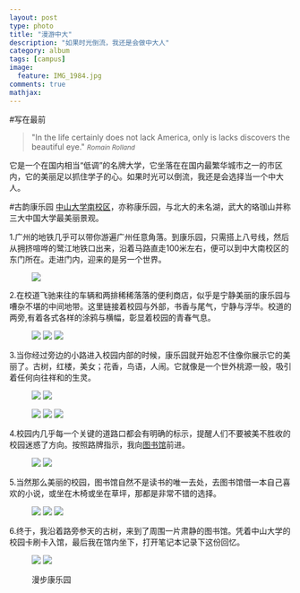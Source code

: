 ```yaml
---
layout: post
type: photo
title: "漫游中大"
description: "如果时光倒流，我还是会做中大人"
category: album
tags: [campus]
image: 
  feature: IMG_1984.jpg
comments: true
mathjax: 
---
```

#写在最前
>&quot;In the life certainly does not lack America, only is lacks discovers the beautiful eye.&quot;
><small><cite title="Romain Rolland">Romain Rolland</cite></small>

它是一个在国内相当“低调”的名牌大学，它坐落在在国内最繁华城市之一的市区内，它的美丽足以抓住学子的心。如果时光可以倒流，我还是会选择当一个中大人。

#古韵康乐园
[中山大学南校区]("http://home.sysu.edu.cn/jjc/website/content.asp?id=81&typeid=13")，亦称康乐园，与北大的未名湖，武大的珞珈山并称三大中国大学最美丽景观。

1.广州的地铁几乎可以带你游遍广州任意角落。到康乐园，只需搭上八号线，然后从拥挤喧哗的鹭江地铁口出来，沿着马路直走100米左右，便可以到中大南校区的东门所在。走进门内，迎来的是另一个世界。
<figure>
<a href="{{ site.url }}/images/gallery/IMG_1990.jpg"><img src="{{ site.url }}/images/gallery/IMG_1990.jpg"></a>
</figure>

2.在校道飞驰来往的车辆和两排稀稀落落的便利商店，似乎是宁静美丽的康乐园与嘈杂不堪的中间地带。这里链接着校园与外部，书香与尾气，宁静与浮华。校道的两旁,有着各式各样的涂鸦与横幅，彰显着校园的青春气息。
<figure class="third">
	<a href="{{ site.url }}/images/gallery/IMG_1989.jpg"><img src="{{ site.url }}/images/gallery/IMG_1989.jpg"></a>
	<a href="{{ site.url }}/images/gallery/IMG_1988.jpg"><img src="{{ site.url }}/images/gallery/IMG_1988.jpg"></a>
	<a href="{{ site.url }}/images/gallery/IMG_1978.jpg"><img src="{{ site.url }}/images/gallery/IMG_1978.jpg"></a>
</figure>

3.当你经过旁边的小路进入校园内部的时候，康乐园就开始忍不住像你展示它的美丽了。古树，红楼，美女；花香，鸟语，人闹。它就像是一个世外桃源一般，吸引着任何向往祥和的生灵。
<figure class="half">
	<a href="{{ site.url }}/images/gallery/IMG_1977.jpg"><img src="{{ site.url }}/images/gallery/IMG_1977.jpg"></a>
	<a href="{{ site.url }}/images/gallery/IMG_1980.jpg"><img src="{{ site.url }}/images/gallery/IMG_1980.jpg"></a>
</figure>

<figure class="third">
	<a href="{{ site.url }}/images/gallery/IMG_1983.jpg"><img src="{{ site.url }}/images/gallery/IMG_1983.jpg"></a>
	<a href="{{ site.url }}/images/gallery/IMG_1985.jpg"><img src="{{ site.url }}/images/gallery/IMG_1985.jpg"></a>
	<a href="{{ site.url }}/images/gallery/IMG_1971.jpg"><img src="{{ site.url }}/images/gallery/IMG_1971.jpg"></a>
</figure>

4.校园内几乎每一个关键的道路口都会有明确的标示，提醒人们不要被美不胜收的校园迷惑了方向。按照路牌指示，我向[图书馆](http://library.sysu.edu.cn/web/guest/index)前进。
<figure class="half">
	<a href="{{ site.url }}/images/gallery/IMG_1981.jpg"><img src="{{ site.url }}/images/gallery/IMG_1981.jpg"></a>
	<a href="{{ site.url }}/images/gallery/IMG_1982.jpg"><img src="{{ site.url }}/images/gallery/IMG_1982.jpg"></a>
</figure>

5.当然那么美丽的校园，图书馆自然不是读书的唯一去处，去图书馆借一本自己喜欢的小说，或坐在木椅或坐在草坪，那都是非常不错的选择。
<figure class="third">
	<a href="{{ site.url }}/images/gallery/IMG_1974.jpg"><img src="{{ site.url }}/images/gallery/IMG_1974.jpg"></a>
	<a href="{{ site.url }}/images/gallery/IMG_1986.jpg"><img src="{{ site.url }}/images/gallery/IMG_1986.jpg"></a>
	<a href="{{ site.url }}/images/gallery/IMG_1984.jpg"><img src="{{ site.url }}/images/gallery/IMG_1984.jpg"></a>
</figure>

6.终于，我沿着路旁参天的古树，来到了周围一片肃静的图书馆。凭着中山大学的校园卡刷卡入馆，最后我在馆内坐下，打开笔记本记录下这份回忆。
<figure class="half">
	<a href="{{ site.url }}/images/gallery/IMG_1970.jpg"><img src="{{ site.url }}/images/gallery/IMG_1970.jpg"></a>
	<a href="{{ site.url }}/images/gallery/IMG_1969.jpg"><img src="{{ site.url }}/images/gallery/IMG_1969.jpg"></a>
</figure>
<figure>
	<figcaption>漫步康乐园</figcaption>
</figure>